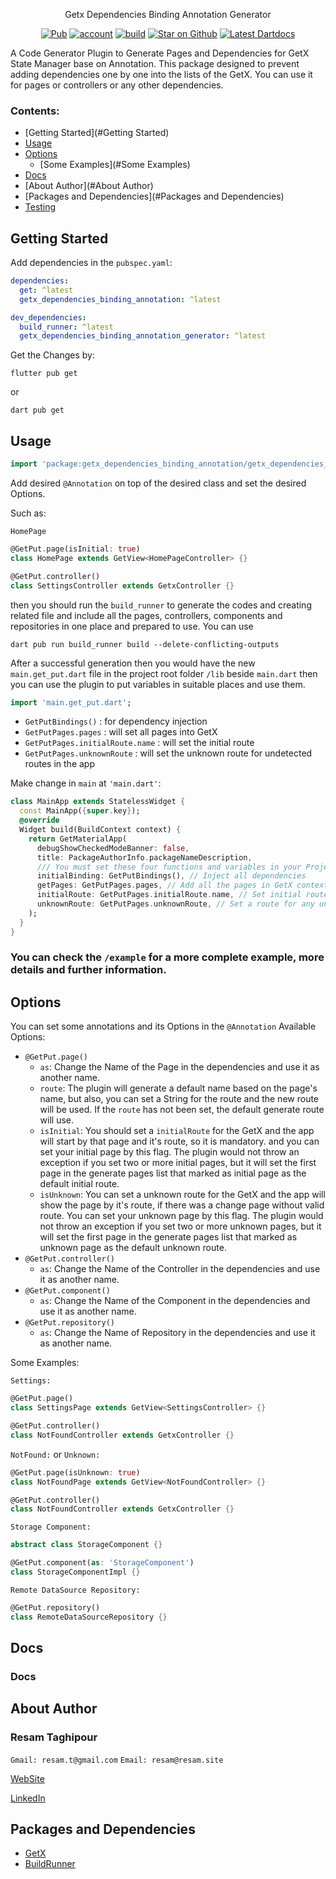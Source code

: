 <!-- 
This README describes the package. If you publish this package to pub.dev,
this README's contents appear on the landing page for your package.

For information about how to write a good package README, see the guide for
[writing package pages](https://dart.dev/guides/libraries/writing-package-pages). 

For general information about developing packages, see the Dart guide for
[creating packages](https://dart.dev/guides/libraries/create-library-packages)
and the Flutter guide for
[developing packages and plugins](https://flutter.dev/developing-packages). 
-->

<p align="center">
  Getx Dependencies Binding Annotation Generator
</p>
<p align="center">
  <a href="https://pub.dev/packages/flutter_getx_dependencies_binding_annotation"><img src="https://img.shields.io/pub/v/bloc.svg" alt="Pub"></a>
  <a href="https://github.com/reesaam"><img src="https://github.com/felangel/bloc/workflows/build/badge.svg" alt="account"></a>
  <a href="https://github.com/reesaam/flutter_getx_dependencies_binding_annotation"><img src="https://github.com/felangel/bloc/workflows/build/badge.svg" alt="build"></a>
  <a href="https://github.com/reesaam/flutter_getx_dependencies_binding_annotation"><img src="https://img.shields.io/github/stars/felangel/bloc.svg?style=flat&logo=github&colorB=deeppink&label=stars" alt="Star on Github"></a>
  <a href="https://pub.dev/documentation/flutter_getx_dependencies_binding_annotation/latest"><img src="https://img.shields.io/badge/dartdocs-latest-blue.svg" alt="Latest Dartdocs"></a>
</p>

A Code Generator Plugin to Generate Pages and Dependencies for GetX State Manager base on Annotation.
This package designed to prevent adding dependencies one by one into the lists of the GetX. You can use it for pages or controllers or any other dependencies.

### Contents:
* [Getting Started](#Getting Started)
* [Usage](#Usage)
* [Options](#Options)
  * [Some Examples](#Some Examples)
* [Docs](#Docs)
* [About Author](#About Author)
* [Packages and Dependencies](#Packages and Dependencies)
* [Testing](#Testing)

## Getting Started

Add dependencies in the `pubspec.yaml`:
```yaml
dependencies:
  get: ^latest
  getx_dependencies_binding_annotation: ^latest

dev_dependencies:
  build_runner: ^latest
  getx_dependencies_binding_annotation_generator: ^latest
```

Get the Changes by:
```shell
flutter pub get
```
or
```shell
dart pub get
```

## Usage

```dart
import 'package:getx_dependencies_binding_annotation/getx_dependencies_binding_annotation.dart';
```

Add desired `@Annotation` on top of the desired class and set the desired Options.

Such as:

`HomePage`
```dart
@GetPut.page(isInitial: true)
class HomePage extends GetView<HomePageController> {}
```
```dart
@GetPut.controller()
class SettingsController extends GetxController {}
```

then you should run the `build_runner` to generate the codes and creating related file and include all the pages, controllers, components and repositories in one place and prepared to use.
You can use
```shell
dart pub run build_runner build --delete-conflicting-outputs
```

After a successful generation then you would have the new `main.get_put.dart` file in the project root folder `/lib` beside `main.dart`
then you can use the plugin to put variables in suitable places and use them.
```dart
import 'main.get_put.dart';
```

- `GetPutBindings()` : for dependency injection
- `GetPutPages.pages` : will set all pages into GetX
- `GetPutPages.initialRoute.name` : will set the initial route
- `GetPutPages.unknownRoute` : will set the unknown route for undetected routes in the app

Make change in `main` at `'main.dart'`:
```dart
class MainApp extends StatelessWidget {
  const MainApp({super.key});
  @override
  Widget build(BuildContext context) {
    return GetMaterialApp(
      debugShowCheckedModeBanner: false,
      title: PackageAuthorInfo.packageNameDescription,
      /// You must set these four functions and variables in your Project
      initialBinding: GetPutBindings(), // Inject all dependencies
      getPages: GetPutPages.pages, // Add all the pages in GetX context
      initialRoute: GetPutPages.initialRoute.name, // Set initial route
      unknownRoute: GetPutPages.unknownRoute, // Set a route for any unknown or undefined route in the app
    );
  }
}
```

### You can check the `/example` for a more complete example, more details and further information.

## Options

You can set some annotations and its Options in the `@Annotation`
Available Options:
- `@GetPut.page()`
  - `as`: Change the Name of the Page in the dependencies and use it as another name.
  - `route`: The plugin will generate a default name based on the page's name, but also, you can set a String for the route and the new route will be used. If the `route` has not been set, the default generate route will use.
  - `isInitial`: You  should set a `initialRoute` for the GetX and the app will start by that page and it's route, so it is mandatory. and you can set your initial page by this flag. The plugin would not throw an exception if you set two or more initial pages, but it will set the first page in the generate pages list that marked as initial page as the default initial route.
  - `isUnknown`: You can set a unknown route for the GetX and the app will show the page by it's route, if there was a change page without valid route. You can set your unknown page by this flag. The plugin would not throw an exception if you set two or more unknown pages, but it will set the first page in the generate pages list that marked as unknown page as the default unknown route.
- `@GetPut.controller()`
    - `as`: Change the Name of the Controller in the dependencies and use it as another name.
- `@GetPut.component()`
    - `as`: Change the Name of the Component in the dependencies and use it as another name.
- `@GetPut.repository()`
    - `as`: Change the Name of Repository in the dependencies and use it as another name.

Some Examples:

`Settings:`
```dart
@GetPut.page()
class SettingsPage extends GetView<SettingsController> {}
```
```dart
@GetPut.controller()
class NotFoundController extends GetxController {}
```

`NotFound:` or `Unknown:`
```dart
@GetPut.page(isUnknown: true)
class NotFoundPage extends GetView<NotFoundController> {}
```
```dart
@GetPut.controller()
class NotFoundController extends GetxController {}
```
`Storage Component:`
```dart
abstract class StorageComponent {}

@GetPut.component(as: 'StorageComponent')
class StorageComponentImpl {}
```
`Remote DataSource Repository:`
```dart
@GetPut.repository()
class RemoteDataSourceRepository {}
```

## Docs
### Docs

## About Author

### Resam Taghipour
`Gmail: resam.t@gmail.com`
`Email: resam@resam.site`

[WebSite](https://www.resam.site)

[LinkedIn](https://www.linkedin.com/in/resam/)

## Packages and Dependencies
- [GetX](https://pub.dev/packages/get)
- [BuildRunner](https://pub.dev/packages/build_runner)
